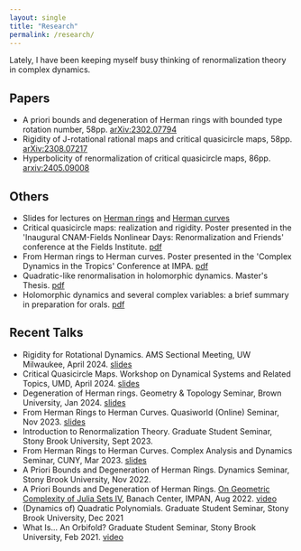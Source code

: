 ```yaml
---
layout: single
title: "Research"
permalink: /research/
---
```


Lately, I have been keeping myself busy thinking of renormalization theory in complex dynamics.

## Papers
  * A priori bounds and degeneration of Herman rings with bounded type rotation number, 58pp. [arXiv:2302.07794](https://arxiv.org/abs/2302.07794)    
  * Rigidity of J-rotational rational maps and critical quasicircle maps, 58pp. [arXiv:2308.07217](https://arxiv.org/abs/2308.07217)    
  * Hyperbolicity of renormalization of critical quasicircle maps, 86pp. [arxiv:2405.09008](https://arxiv.org/abs/2405.09008)    

## Others
  * Slides for lectures on [Herman rings](/files/slides-23-12-Herman-rings.pdf) and [Herman curves](/files/slides-23-12-Herman-curves.pdf)   
  * Critical quasicircle maps: realization and rigidity. Poster presented in the 'Inaugural CNAM-Fields Nonlinear Days: Renormalization and Friends' conference at the Fields Institute. [pdf](/files/poster-Critical_quasicircle_maps.pdf)   
  * From Herman rings to Herman curves. Poster presented in the 'Complex Dynamics in the Tropics' Conference at IMPA. [pdf](https://impa.br/wp-content/uploads/2022/11/Poster-Willie-Rush-Lim-nova-versao-poster-rio-2160-3840.pdf)    
  * Quadratic-like renormalisation in holomorphic dynamics. Master's Thesis. [pdf](/files/masters-thesis.pdf)    
  * Holomorphic dynamics and several complex variables: a brief summary in preparation for orals. [pdf](/files/orals-summary.pdf)    

## Recent Talks
  * Rigidity for Rotational Dynamics. AMS Sectional Meeting, UW Milwaukee, April 2024. [slides](/files/slides-24-04-rigidity.pdf)
  * Critical Quasicircle Maps. Workshop on Dynamical Systems and Related Topics, UMD, April 2024. [slides](/files/slides-24-04-cqc.pdf)
  * Degeneration of Herman rings. Geometry & Topology Seminar, Brown University, Jan 2024. [slides](/files/slides-24-01-degeneration.pdf)
  * From Herman Rings to Herman Curves. Quasiworld (Online) Seminar, Nov 2023. [slides](/files/slides-23-11-quasiworld.pdf)
  * Introduction to Renormalization Theory. Graduate Student Seminar, Stony Brook University, Sept 2023.
  * From Herman Rings to Herman Curves. Complex Analysis and Dynamics Seminar, CUNY, Mar 2023. [slides](/files/slides-23-03-CUNY.pdf)
  * A Priori Bounds and Degeneration of Herman Rings. Dynamics Seminar, Stony Brook University, Nov 2022.
  * A Priori Bounds and Degeneration of Herman Rings. [On Geometric Complexity of Julia Sets IV](https://www.impan.pl/en/activities/banach-center/conferences/22-juliasets4), Banach Center, IMPAN, Aug 2022. [video](https://www.youtube.com/watch?v=c-gUa7KJucY)
  * (Dynamics of) Quadratic Polynomials. Graduate Student Seminar, Stony Brook University, Dec 2021
  * What Is... An Orbifold? Graduate Student Seminar, Stony Brook University, Feb 2021. [video](https://youtu.be/AuHZgJ_k9os)
